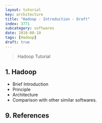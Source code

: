 ```yaml
---
layout: tutorial
key: architecture
title: "Hadoop - Introduction - Draft"
index: 3771
subcategory: softwares
date: 2018-08-10
tags: [Hadoop]
draft: true
---
```


> Hadoop Tutorial

## 1. Hadoop
* Brief Introduction
* Principle
* Architecture
* Comparison with other similar softwares.


## 9. References
